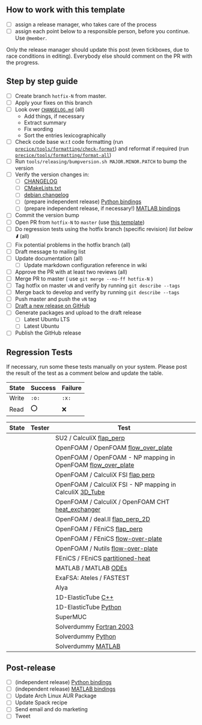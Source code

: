 ## How to work with this template

* [ ] assign a release manager, who takes care of the process
* [ ] assign each point below to a responsible person, before you continue. Use `@member`.

Only the release manager should update this post (even tickboxes, due to race conditions in editing). Everybody else should comment on the PR with the progress.

## Step by step guide
* [ ] Create branch `hotfix-N` from master.
* [ ] Apply your fixes on this branch
* [ ] Look over [`CHANGELOG.md`](https://github.com/precice/precice/blob/develop/CHANGELOG.md) (all)
   * Add things, if necessary
   * Extract summary
   * Fix wording
   * Sort the entries lexicographically
* [ ] Check code base w.r.t code formatting (run [`precice/tools/formatting/check-format`](https://github.com/precice/precice/blob/develop/tools/formatting/check-format)) and reformat if required (run [`precice/tools/formatting/format-all`](https://github.com/precice/precice/blob/develop/tools/formatting/format-all))
* [ ] Run `tools/releasing/bumpversion.sh MAJOR.MINOR.PATCH` to bump the version
* [ ] Verify the version changes in:
   * [ ] [CHANGELOG](https://github.com/precice/precice/blob/develop/CHANGELOG.md)
   * [ ] [CMakeLists.txt](https://github.com/precice/precice/blob/develop/CMakeLists.txt)
   * [ ] [debian changelog](https://github.com/precice/precice/blob/develop/tools/releasing/packaging/debian/changelog)
   * [ ] (prepare independent release) [Python bindings](https://github.com/precice/python-bindings)
   * [ ] (prepare independent release, if necessary!) [MATLAB bindings](https://github.com/precice/matlab-bindings)
* [ ] Commit the version bump
* [ ] Open PR from `hotfix-N` to `master` (use [this template](https://github.com/precice/precice/blob/add_PR_template/.github/PULL_REQUEST_TEMPLATE/release_pull_request_template.md))
* [ ] Do regression tests using the hotfix branch (specific revision) _list below :arrow_down:_ (all)
* [ ] Fix potential problems in the hotfix branch (all)
* [ ] Draft message to mailing list
* [ ] Update documentation (all)
  * [ ] Update markdown configuration reference in wiki
* [ ] Approve the PR with at least two reviews (all)
* [ ] Merge PR to master ( use `git merge --no-ff hotfix-N` )
* [ ] Tag hotfix on master `vN` and verify by running `git describe --tags`
* [ ] Merge back to develop and verify by running `git describe --tags`
* [ ] Push master and push the `vN` tag
* [ ] [Draft a new release on GitHub](https://github.com/precice/precice/releases/new)
* [ ] Generate packages and upload to the draft release
   * [ ] Latest Ubuntu LTS
   * [ ] Latest Ubuntu
* [ ] Publish the GitHub release

## Regression Tests

If necessary, run some these tests manually on your system. Please post the result of the test as a comment below and update the table.

| State | Success | Failure |
| --- | --- | --- |
| Write | `:o:` | `:x:` |
| Read | :o: | :x: |

| State | Tester | Test |
| --- | --- | --- |
| | | SU2 / CalculiX [flap_perp](https://github.com/precice/tutorials/tree/develop/FSI/flap_perp/SU2-CalculiX) |
| | | OpenFOAM / OpenFOAM [flow_over_plate](https://github.com/precice/openfoam-adapter/tree/master/tutorials/CHT/flow-over-plate) |
| | | OpenFOAM / OpenFOAM - NP mapping in OpenFOAM [flow_over_plate](https://github.com/precice/openfoam-adapter/tree/master/tutorials/CHT/flow-over-plate) |
| | | OpenFOAM / CalculiX FSI [flap perp](https://github.com/precice/tutorials/tree/develop/FSI/flap_perp/OpenFOAM-CalculiX) |
| | | OpenFOAM / CalculiX FSI - NP mapping in CalculiX [3D_Tube](https://github.com/precice/tutorials/tree/develop/FSI/3D_Tube/OpenFOAM-CalculiX) |
| | | OpenFOAM / CalculiX / OpenFOAM CHT [heat_exchanger](https://github.com/precice/tutorials/tree/develop/CHT/heat_exchanger/buoyantSimpleFoam-CalculiX) |
| | | OpenFOAM / deal.II [flap_perp_2D](https://github.com/precice/tutorials/tree/develop/FSI/flap_perp_2D/OpenFOAM-deal.II) |
| | | OpenFOAM / FEniCS [flap_perp](https://github.com/precice/tutorials/tree/master/FSI/flap_perp/OpenFOAM-FEniCS) |
| | | OpenFOAM / FEniCS [flow-over-plate](https://github.com/precice/tutorials/tree/master/CHT/flow-over-plate/buoyantPimpleFoam-fenics) |
| | | OpenFOAM / Nutils [flow-over-plate](https://github.com/precice/tutorials/tree/master/CHT/flow-over-plate/buoyantPimpleFoam-nutils) |
| | | FEniCS / FEniCS [partitioned-heat](https://github.com/precice/tutorials/tree/master/HT/partitioned-heat/fenics-fenics) |
| | | MATLAB / MATLAB [ODEs](https://github.com/precice/matlab-bindings/tree/develop/tutorial) |
| | | ExaFSA: Ateles / FASTEST |
| | | Alya |
| | | 1D-ElasticTube [C++](https://github.com/precice/elastictube1d/tree/develop/cxx) | 
| | | 1D-ElasticTube [Python](https://github.com/precice/elastictube1d/tree/develop/python) |
| | | SuperMUC |
| | | Solverdummy [Fortran 2003](https://github.com/precice/precice/tree/develop/tools/solverdummies/f2003) | 
| | | Solverdummy [Python](https://github.com/precice/python-bindings/tree/develop/solverdummy) |
| | | Solverdummy [MATLAB](https://github.com/precice/matlab-bindings/tree/develop/solverdummy) |


## Post-release

* [ ] (independent release) [Python bindings](https://github.com/precice/python-bindings)
* [ ] (independent release) [MATLAB bindings](https://github.com/precice/matlab-bindings)
* [ ] Update Arch Linux AUR Package
* [ ] Update Spack recipe
* [ ] Send email and do marketing
* [ ] Tweet

